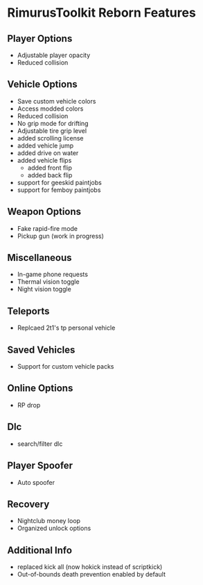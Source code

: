 # RimurusToolkit Reborn Features 

## Player Options
- Adjustable player opacity
- Reduced collision 

## Vehicle Options
- Save custom vehicle colors
- Access modded colors
- Reduced collision 
- No grip mode for drifting
- Adjustable tire grip level
- added scrolling license 
- added vehicle jump 
- added drive on water
- added vehicle flips 
    - added front flip
    - added back flip
- support for geeskid paintjobs
- support for femboy paintjobs
## Weapon Options
- Fake rapid-fire mode
- Pickup gun (work in progress)

## Miscellaneous
- In-game phone requests
- Thermal vision toggle
- Night vision toggle

## Teleports
- Replcaed 2t1's tp personal vehicle

## Saved Vehicles
- Support for custom vehicle packs 


## Online Options
- RP drop

## Dlc
- search/filter dlc

## Player Spoofer
- Auto spoofer

## Recovery
- Nightclub money loop
- Organized unlock options

## Additional Info
- replaced kick all (now hokick instead of scriptkick)
- Out-of-bounds death prevention enabled by default
